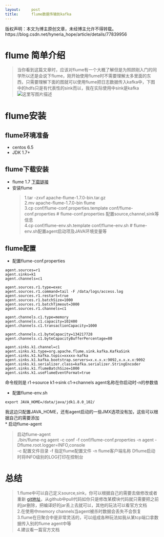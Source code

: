 ```yaml
---
layout:     post
title:      flume数据传输到kafka
---
```

<div id="article_content" class="article_content clearfix csdn-tracking-statistics" data-pid="blog" data-mod="popu_307" data-dsm="post">
								<div class="article-copyright">
					版权声明：本文为博主原创文章，未经博主允许不得转载。					https://blog.csdn.net/hyneria_hope/article/details/77839956				</div>
								            <div id="content_views" class="markdown_views prism-atom-one-dark">
							<!-- flowchart 箭头图标 勿删 -->
							<svg xmlns="http://www.w3.org/2000/svg" style="display: none;"><path stroke-linecap="round" d="M5,0 0,2.5 5,5z" id="raphael-marker-block" style="-webkit-tap-highlight-color: rgba(0, 0, 0, 0);"></path></svg>
							<h1 id="flume-简单介绍">flume 简单介绍</h1>

<blockquote>
  <p>当你看到这篇文章时，应该对flume有一个大概了解但是为照顾刚入门的同学所以还是会说下flume，刚开始使用flume时不需要理解太多里面的东西，只需要理解下面的图就可以使用flume把日志数据传入kafka中，下图中的hdfs只是有代表性的sink而以，我在实际使用中sink是kafka <br>
  <img src="http://upload-images.jianshu.io/upload_images/4441862-a336ee658504eb34.png?imageMogr2/auto-orient/strip%7CimageView2/2/w/1240" alt="这里写图片描述" title=""></p>
</blockquote>



<h1 id="flume安装">flume安装</h1>



<h2 id="flume环境准备">flume环境准备</h2>

<ul>
<li>centos 6.5</li>
<li>JDK 1.7+ </li>
</ul>



<h2 id="flume下载安装">flume下载安装</h2>

<ul>
<li>flume 1.7 <a href="http://www.apache.org/dyn/closer.lua/flume/1.7.0/apache-flume-1.7.0-bin.tar.gz" rel="nofollow">下载链接</a></li>
<li>安装flume <br>


<blockquote>
  1.tar -zxvf apache-flume-1.7.0-bin.tar.gz <br>
  2.mv apache-flume-1.7.0-bin flume <br>
  3.cp conf/flume-conf.properties.template conf/flume-conf.properties # flume-conf.properties 配置source,channel,sink等信息 <br>
  4.cp conf/flume-env.sh.template conf/flume-env.sh # flume-env.sh配置agent启动项及JAVA环境变量等</blockquote></li>
  </ul>
  

<h2 id="flume配置">flume配置</h2>

<ul>
<li>配置flume-conf.properties</li>
</ul>



<pre class="prettyprint"><code class=" hljs avrasm">agent<span class="hljs-preprocessor">.sources</span>=<span class="hljs-built_in">r1</span>
agent<span class="hljs-preprocessor">.sinks</span>=k1
agent<span class="hljs-preprocessor">.channels</span>=c1

agent<span class="hljs-preprocessor">.sources</span><span class="hljs-preprocessor">.r</span>1<span class="hljs-preprocessor">.type</span>=exec
agent<span class="hljs-preprocessor">.sources</span><span class="hljs-preprocessor">.r</span>1<span class="hljs-preprocessor">.command</span>=tail -F /data/logs/access<span class="hljs-preprocessor">.log</span>
agent<span class="hljs-preprocessor">.sources</span><span class="hljs-preprocessor">.r</span>1<span class="hljs-preprocessor">.restart</span>=true
agent<span class="hljs-preprocessor">.sources</span><span class="hljs-preprocessor">.r</span>1<span class="hljs-preprocessor">.batchSize</span>=<span class="hljs-number">1000</span>
agent<span class="hljs-preprocessor">.sources</span><span class="hljs-preprocessor">.r</span>1<span class="hljs-preprocessor">.batchTimeout</span>=<span class="hljs-number">3000</span>
agent<span class="hljs-preprocessor">.sources</span><span class="hljs-preprocessor">.r</span>1<span class="hljs-preprocessor">.channels</span>=c1

agent<span class="hljs-preprocessor">.channels</span><span class="hljs-preprocessor">.c</span>1<span class="hljs-preprocessor">.type</span>=memory
agent<span class="hljs-preprocessor">.channels</span><span class="hljs-preprocessor">.c</span>1<span class="hljs-preprocessor">.capacity</span>=<span class="hljs-number">102400</span>
agent<span class="hljs-preprocessor">.channels</span><span class="hljs-preprocessor">.c</span>1<span class="hljs-preprocessor">.transactionCapacity</span>=<span class="hljs-number">1000</span>

agent<span class="hljs-preprocessor">.channels</span><span class="hljs-preprocessor">.c</span>1<span class="hljs-preprocessor">.byteCapacity</span>=<span class="hljs-number">134217728</span>
agent<span class="hljs-preprocessor">.channels</span><span class="hljs-preprocessor">.c</span>1<span class="hljs-preprocessor">.byteCapacityBufferPercentage</span>=<span class="hljs-number">80</span>

agent<span class="hljs-preprocessor">.sinks</span><span class="hljs-preprocessor">.k</span>1<span class="hljs-preprocessor">.channel</span>=c1
agent<span class="hljs-preprocessor">.sinks</span><span class="hljs-preprocessor">.k</span>1<span class="hljs-preprocessor">.type</span>=org<span class="hljs-preprocessor">.apache</span><span class="hljs-preprocessor">.flume</span><span class="hljs-preprocessor">.sink</span><span class="hljs-preprocessor">.kafka</span><span class="hljs-preprocessor">.KafkaSink</span>
agent<span class="hljs-preprocessor">.sinks</span><span class="hljs-preprocessor">.k</span>1<span class="hljs-preprocessor">.kafka</span><span class="hljs-preprocessor">.topic</span>=xxxxx-kafka
agent<span class="hljs-preprocessor">.sinks</span><span class="hljs-preprocessor">.k</span>1<span class="hljs-preprocessor">.kafka</span><span class="hljs-preprocessor">.bootstrap</span><span class="hljs-preprocessor">.servers</span>=<span class="hljs-built_in">x</span><span class="hljs-preprocessor">.x</span><span class="hljs-preprocessor">.x</span><span class="hljs-preprocessor">.x</span>:<span class="hljs-number">9092</span>,<span class="hljs-built_in">x</span><span class="hljs-preprocessor">.x</span><span class="hljs-preprocessor">.x</span><span class="hljs-preprocessor">.x</span>:<span class="hljs-number">9092</span>
agent<span class="hljs-preprocessor">.sinks</span><span class="hljs-preprocessor">.k</span>1<span class="hljs-preprocessor">.serializer</span><span class="hljs-preprocessor">.class</span>=kafka<span class="hljs-preprocessor">.serializer</span><span class="hljs-preprocessor">.StringEncoder</span>
agent<span class="hljs-preprocessor">.sinks</span><span class="hljs-preprocessor">.k</span>1<span class="hljs-preprocessor">.flumeBatchSize</span>=<span class="hljs-number">1000</span>
agent<span class="hljs-preprocessor">.sinks</span><span class="hljs-preprocessor">.k</span>1<span class="hljs-preprocessor">.useFlumeEventFormat</span>=true</code></pre>

<p>命令规则是 r1-&gt;source k1-&gt;sink c1-&gt;channels agent名称在你启动时-n的参数值</p>

<ul>
<li>配置flume-env.sh</li>
</ul>



<pre class="prettyprint"><code class=" hljs ruby">export <span class="hljs-constant">JAVA_HOME</span>=<span class="hljs-regexp">/data/java</span><span class="hljs-regexp">/jdk1.8.0_102/</span></code></pre>

<p>我这边只配置JAVA_HOME，还有agent启动的一些JMX选项没有加，这些可以根据自己的需要添加 <br>
* 启动flume-agent</p>

<blockquote>
  <p>启动flume-agent <br>
  ./bin/flume-ng agent -c conf -f conf/flume-conf.properties -n agent -Dflume.root.logger=INFO,console <br>
  -c 配置文件目录 -f 指定flume配置文件 -n flume客户端名称 Dflume启动时将INFO级别的LOG打印在控制台</p>
</blockquote>


<h1 id="总结">总结</h1>

<blockquote>
  <p>1.flume中可以自己定义source,sink，你可以根据自己的需要去做修改或者重新 <a href="https://github.com/apache/flume" rel="nofollow">git地址</a>，从github中pull代码如你只是修改某模块代码就只需要把之前的jar删除，把编译好的jar丢上去就可以，其他的玩法可以看官方文档 <br>
  2.在使用中memory channels当agent被杀时数据会丢失不会恢复 <br>
  3.flume在日聚合中是非常灵活的，可以组成各种玩法如我从某tcp端口拿数据传入别的flume agent中等 <br>
  4.建议看一篇官方文档</p>
</blockquote>            </div>
						<link href="https://csdnimg.cn/release/phoenix/mdeditor/markdown_views-9e5741c4b9.css" rel="stylesheet">
                </div>